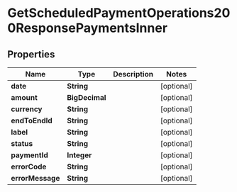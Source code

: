 

# GetScheduledPaymentOperations200ResponsePaymentsInner


## Properties

| Name | Type | Description | Notes |
|------------ | ------------- | ------------- | -------------|
|**date** | **String** |  |  [optional] |
|**amount** | **BigDecimal** |  |  [optional] |
|**currency** | **String** |  |  [optional] |
|**endToEndId** | **String** |  |  [optional] |
|**label** | **String** |  |  [optional] |
|**status** | **String** |  |  [optional] |
|**paymentId** | **Integer** |  |  [optional] |
|**errorCode** | **String** |  |  [optional] |
|**errorMessage** | **String** |  |  [optional] |



